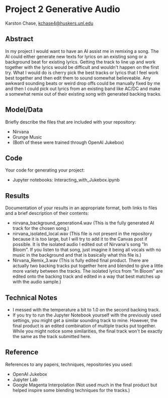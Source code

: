 # Project 2 Generative Audio

Karston Chase, kchase4@huskers.unl.edu

## Abstract

In my project I would want to have an AI assist me in remixing a song. The AI could either generate new texts for lyrics on an existing song or a background beat for existing lyrics. Getting the track to line up and work together with the lyrics would be difficult and wouldn't happen on the first try. What I would do is cherry pick the best tracks or lyrics that I feel work best together and then edit them to sound somewhat believeable. Any awkward sounding beats or weird drop offs could be manually fixed by me and then I could pick out lyrics from an existing band like AC/DC and make a somewhat remix out of their existing song with generated backing tracks.

## Model/Data

Briefly describe the files that are included with your repository:
- Nirvana
- Grunge Music
- (Both of these were trained through OpenAI Jukebox)

## Code

Your code for generating your project:
- Jupyter notebooks: Interacting_with_Jukebox.ipynb

## Results

Documentation of your results in an appropriate format, both links to files and a brief description of their contents:
- nirvana_background_generation4.wav (This is the fully generated AI track for the chosen song.)
- nirvana_isolated_local.wav (This file is not present in the repository because it is too large, but I will try to add it to the Canvas post if possible. It is the isolated audio I edited out of Nirvana's song "In Bloom". If you listen to that song, just imagine it being all vocals with no music in the background and that is basically what this file is.)
- Nirvana_Remix_3.wav (This is fully edited final product. There are actually two backing tracks put together here and blended to give a little more variety between the tracks. The isolated lyrics from "In Bloom" are edited onto the backing track and edited in a way that best matches up with the audio sample.)

## Technical Notes

- I messed with the temperature a bit to 1.0 on the second backing track.
- If you try to run the Jupyter Notebook yourself with the previously used settings, you might get a similar sounding track to mine. However, the final product is an edited combination of multiple tracks put together. While you might notice some similarities, the final track won't be exactly the same as the track submitted here.

## Reference

References to any papers, techniques, repositories you used:
- OpenAI Jukebox
- Jupyter Lab
- Google Magenta Interpolation (Not used much in the final product but helped inspire some blending techniques for the tracks.)
